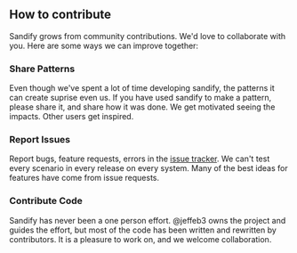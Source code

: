 ## How to contribute

Sandify grows from community contributions. We'd love to collaborate with you. Here are some ways we
can improve together:

### Share Patterns

Even though we've spent a lot of time developing sandify, the patterns it can create suprise even
us. If you have used sandify to make a pattern, please share it, and share how it was done. We get
motivated seeing the impacts. Other users get inspired.

### Report Issues

Report bugs, feature requests, errors in the [issue
tracker](https://github.com/jeffeb3/sandify/issues). We can't test every scenario in every release
on every system. Many of the best ideas for features have come from issue requests.

### Contribute Code

Sandify has never been a one person effort. @jeffeb3 owns the project and guides the effort, but
most of the code has been written and rewritten by contributors. It is a pleasure to
work on, and we welcome collaboration.

